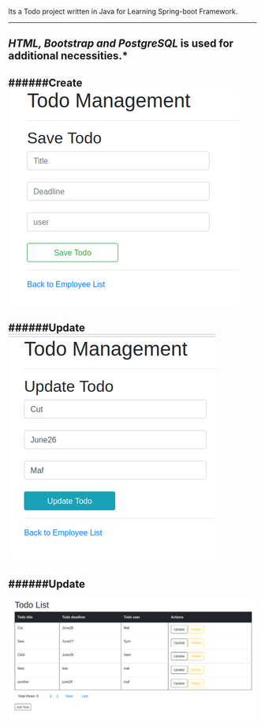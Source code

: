 Its a Todo project written in Java for Learning Spring-boot Framework.
***
*HTML, Bootstrap and PostgreSQL* is used for additional necessities.*
---
######Create
![Create](https://github.com/sayma-code/Todo/blob/main/Screenshot%20from%202021-06-07%2019-13-59.png)
---
######Update
![Update](https://github.com/sayma-code/Todo/blob/main/Screenshot%20from%202021-06-07%2019-18-24.png)
---
######Update
---
![Index](https://github.com/sayma-code/Todo/blob/main/Screenshot%20from%202021-06-07%2019-13-42.png)
